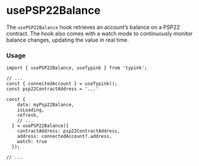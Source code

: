 # usePSP22Balance

The `usePSP22Balance` hook retrieves an account’s balance on a PSP22 contract. The hook also comes with a watch mode to continuously monitor balance changes, updating the value in real time.

### Usage

```tsx
import { usePSP22Balance, useTypink } from 'typink';

// ...
const { connectedAccount } = useTypink();
const psp22ContractAddress = '...'

const {
    data: myPsp22Balance,
    isLoading,
    refresh,
    // ...
  } = usePSP22Balance({
    contractAddress: psp22ContractAddress,
    address: connectedAccount?.address,
    watch: true
  });
  
// ...
```





